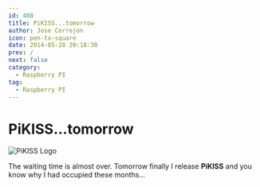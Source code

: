 ```yaml
---
id: 408
title: PiKISS...tomorrow
author: Jose Cerrejon
icon: pen-to-square
date: 2014-05-28 20:18:30
prev: /
next: false
category:
  - Raspberry PI
tag:
  - Raspberry PI
---
```


# PiKISS...tomorrow

![PiKISS Logo](/images/pikiss_400px_nobg.png)

The waiting time is almost over. Tomorrow finally I release **PiKISS** and you know why I had occupied these months...